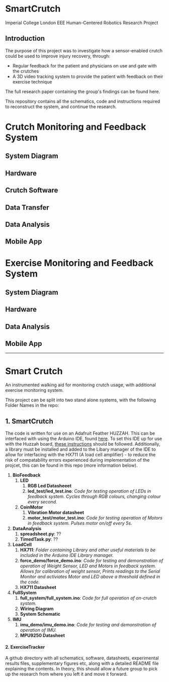# SmartCrutch
Imperial College London EEE Human-Centered Robotics Research Project

## Introduction
The purpose of this project was to investigate how a sensor-enabled crutch could be used to improve injury recovery, through:
- Regular feedback for the patient and physicians on use and gate with the crutches
- A 3D video tracking system to provide the patient with feedback on their exercise technique

The full research paper containing the group's findings can be found here.

This repository contains all the schematics, code and instructions required to reconstruct the system, and continue the research.

# Crutch Monitoring and Feedback System
## System Diagram
## Hardware
## Crutch Software
## Data Transfer
## Data Analysis
## Mobile App

# Exercise Monitoring and Feedback System
## System Diagram
## Hardware
## Data Analysis
## Mobile App

____

# Smart Crutch
An instrumented walking aid for monitoring crutch usage, with additional exercise monitoring system.

This project can be split into two stand alone systems, with the following Folder Names in the repo:

## 1. SmartCrutch
The code is written for use on an Adafruit Feather HUZZAH. This can be interfaced with using the Arduino IDE, found [here](https://www.arduino.cc/en/main/software). To set this IDE up for use with the Huzzah board, [these instructions](https://learn.adafruit.com/adafruit-feather-huzzah-esp8266/using-arduino-ide) should be followed. Additionally, a library must be installed and added to the Libary manager of the IDE to allow for interfacing with the HX711 (A load cell amplifier) - to reduce the risk of compatability errors experienced during implementation of the projcet, this can be found in this repo (more information below). 

1. **BioFeedback**
    1. **LED**
        1. **RGB Led Datasheeet**
        2. **led_test/led_test.ino**: *Code for testing operation of LEDs in feedback system. Cycles through RGB colours, changing colour every second.*
    2. **CoinMotor**
        1. **Vibration Motor datasheet**
        2. **motor_test/motor_test.ino**: *Code for testing operation of Motors in feedback system. Pulses motor on/off every 5s.*
2. **DataAnalysis**
    1. **spreadsheet.py**: ??
    2. **TimedTask.py**: ??
3. **LoadCell**
    1. **HX711**: *Folder containing Library and other useful materials to be included in the Arduino IDE Library manager.*
    2. **force_demo/force_demo.ino**: *Code for testing and demonstration of operation of Weight Sensor, LED and Motors in feedback system. Allows for calibration of weight sensor, Prints readings to the Serial Monitor and activiates Motor and LED above a threshold defined in the code.*
    3. **HX711 Datasheet**
4. **FullSystem**
    1. **full_system/full_system.ino**: *Code for full operation of on-crutch system.*
    2. **Wiring Diagram**
    3. **System Schematic**
5. **IMU**
    1. **imu_demo/imu_demo.ino**: *Code for testing and demonstration of operation of IMU.*
    2. **MPU9250 Datasheet**



#### 2. ExerciseTracker


A github directory with all schematics, software, datasheets, experimental results files, supplementary figures etc, 
along with a detailed README file explaining the contents. 
In theory, this should allow a future group to pick up the research from where you left it and move it forward.
